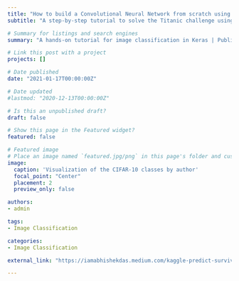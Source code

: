 ```yaml
---
title: "How to build a Convolutional Neural Network from scratch using tf.keras for Image Classification"
subtitle: "A step-by-step tutorial to solve the Titanic challenge using MATLAB"

# Summary for listings and search engines
summary: "A hands-on tutorial for image classification in Keras | Published in Towards Data Science"

# Link this post with a project
projects: []

# Date published
date: "2021-01-17T00:00:00Z"

# Date updated
#lastmod: "2020-12-13T00:00:00Z"

# Is this an unpublished draft?
draft: false

# Show this page in the Featured widget?
featured: false

# Featured image
# Place an image named `featured.jpg/png` in this page's folder and customize its options here.
image:
  caption: 'Visualization of the CIFAR-10 classes by author'
  focal_point: "Center"
  placement: 2
  preview_only: false

authors:
- admin

tags:
- Image Classification

categories:
- Image Classification

external_link: "https://iamabhishekdas.medium.com/kaggle-predict-survival-on-the-titanic-challenge-in-matlab-56f6ad3bab78"

---
```

